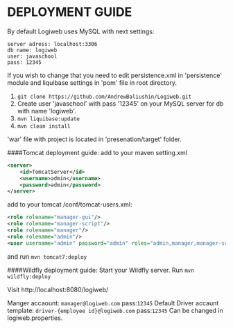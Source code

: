 DEPLOYMENT GUIDE
=================

By default Logiweb uses MySQL with next settings:
```
server adress: localhost:3306
db name: logiweb
user: javaschool 
pass: 12345
```
If you wish to change that you need to edit persistence.xml in 'persistence' module and liquibase settings in 'pom' file in root directory.

1. `git clone https://github.com/AndrewBaliushin/Logiweb.git`
2. Create user 'javaschool' with pass '12345' on your MySQL server for db with name 'logiweb'.
3. `mvn liquibase:update` 
4. `mvn clean install`

'war' file with project is located in 'presenation/target' folder.

####Tomcat deployment guide:
add to your maven setting.xml
```xml
<server>
    <id>TomcatServer</id>
    <username>admin</username>
    <password>admin</password>
</server>
```

add to your tomcat /conf/tomcat-users.xml:
    
```xml
<role rolename="manager-gui"/>
<role rolename="manager-script"/>
<role rolename="manager"/>
<role rolename="admin"/>
<user username="admin" password="admin" roles="admin,manager,manager-script,manager-gui"/>
```

and run `mvn tomcat7:deploy`

####Wildfly deployment guide:
Start your Wildfly server. 
Run `mvn wildfly:deploy`

Visit http://localhost:8080/logiweb/ 

Manger accaount: `manager@logiweb.com` pass:`12345`
Default Driver accaunt template: `driver-{employee id}@logiweb.com` pass:`12345` 
Can be changed in logiweb.properties.
